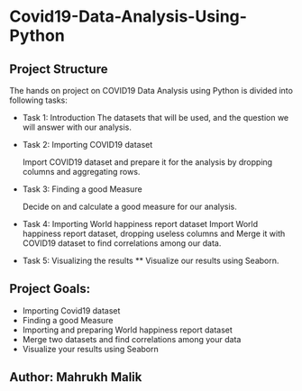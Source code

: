 # Covid19-Data-Analysis-Using-Python
## Project Structure

The hands on project on COVID19 Data Analysis using Python is divided into following tasks:
*  Task 1: Introduction
        The datasets that will be used, and the question we will answer with our analysis. 
*  Task 2: Importing COVID19 dataset 

      Import COVID19 dataset and prepare it for the analysis by dropping columns and aggregating rows.
*  Task 3: Finding a good Measure 

      Decide on and calculate a good measure for our analysis.
*  Task 4: Importing World happiness report dataset 
      Import World happiness report dataset, dropping useless columns and Merge it with COVID19 dataset to find correlations among our data.
*  Task 5: Visualizing the results 
     ** Visualize our results using Seaborn.

## Project Goals:
*  Importing Covid19 dataset
*  Finding a good Measure
*  Importing and preparing World happiness report dataset
*  Merge two datasets and find correlations among your data
*  Visualize your results using Seaborn 


## Author: Mahrukh Malik
